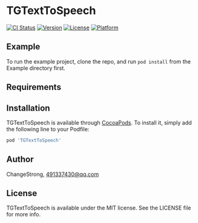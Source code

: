 # TGTextToSpeech

[![CI Status](https://img.shields.io/travis/ChangeStrong/TGTextToSpeech.svg?style=flat)](https://travis-ci.org/ChangeStrong/TGTextToSpeech)
[![Version](https://img.shields.io/cocoapods/v/TGTextToSpeech.svg?style=flat)](https://cocoapods.org/pods/TGTextToSpeech)
[![License](https://img.shields.io/cocoapods/l/TGTextToSpeech.svg?style=flat)](https://cocoapods.org/pods/TGTextToSpeech)
[![Platform](https://img.shields.io/cocoapods/p/TGTextToSpeech.svg?style=flat)](https://cocoapods.org/pods/TGTextToSpeech)

## Example

To run the example project, clone the repo, and run `pod install` from the Example directory first.

## Requirements

## Installation

TGTextToSpeech is available through [CocoaPods](https://cocoapods.org). To install
it, simply add the following line to your Podfile:

```ruby
pod 'TGTextToSpeech'
```

## Author

ChangeStrong, 491337430@qq.com

## License

TGTextToSpeech is available under the MIT license. See the LICENSE file for more info.
